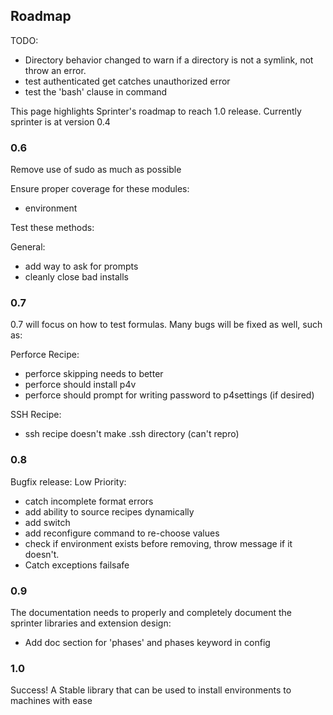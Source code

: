Roadmap
-------

TODO:
* Directory behavior changed to warn if a directory is not a symlink, not throw an error.
* test authenticated get catches unauthorized error
* test the 'bash' clause in command

This page highlights Sprinter's roadmap to reach 1.0
release. Currently sprinter is at version 0.4

### 0.6
Remove use of sudo as much as possible

Ensure proper coverage for these modules:

* environment

Test these methods:

General:

* add way to ask for prompts
* cleanly close bad installs

### 0.7
0.7 will focus on how to test formulas. Many bugs will be fixed as well, such as:

Perforce Recipe:

* perforce skipping needs to better
* perforce should install p4v
* perforce should prompt for writing password to p4settings (if desired)

SSH Recipe:

* ssh recipe doesn't make .ssh directory (can't repro)

### 0.8
Bugfix release:
Low Priority:

* catch incomplete format errors
* add ability to source recipes dynamically
* add switch
* add reconfigure command to re-choose values
* check if environment exists before removing, throw message if it doesn't.
* Catch exceptions failsafe


### 0.9 
The documentation needs to properly and completely document
the sprinter libraries and extension design:

* Add doc section for 'phases' and phases keyword in config

### 1.0
Success! A Stable library that can be used to install environments to machines with ease
